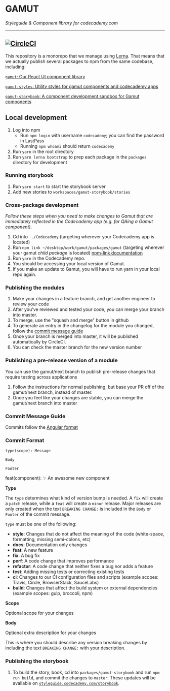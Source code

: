 # GAMUT

_Styleguide & Component library for codecademy.com_

---

## [![CircleCI](https://circleci.com/gh/RyzacInc/gamut.svg?style=svg&circle-token=3d9adfca5a8b44e7297ceb18e032e89a11d223a2)](https://circleci.com/gh/RyzacInc/gamut)

This repository is a monorepo that we manage using [Lerna](https://lernajs.io/). That means that we actually publish several packages to npm from the same codebase, including:

[`gamut`: Our React UI component library](/packages/gamut/README.md)

[`gamut-styles`: Utility styles for gamut components and codecademy apps](/packages/gamut-styles/README.md)

[`gamut-storybook`: A component development sandbox for Gamut components](/packages/gamut-storybook/README.md)

## Local development

1.  Log into npm
    * Run `npm login` with username `codecademy`; you can find the password in LastPass
    * Running `npm whoami` should return `codecademy`
1.  Run `yarn` in the root directory
1.  Run `yarn lerna bootstrap` to prep each package in the `packages` directory for development

### Running storybook

1.  Run `yarn start` to start the storybook server
1.  Add new stories to `workspaces/gamut-storybook/stories`

### Cross-package development

_Follow these steps when you need to make changes to Gamut that are immediately reflected in the Codecademy app (e.g. for QAing a Gamut component)._

1.  Cd into `../Codecademy` (targeting wherever your Codecademy app is located)
2.  Run `npm link ~/desktop/work/gamut/packages/gamut` (targeting wherever your gamut _child package_ is located) [npm-link documentation](https://docs.npmjs.com/cli/link)
3.  Run `yarn` in the Codecademy repo.
4.  You should be accessing your local version of Gamut.
5.  If you make an update to Gamut, you will have to run yarn in your local repo again.

### Publishing the modules

1.  Make your changes in a feature branch, and get another engineer to review your code
1.  After you've reviewed and tested your code, you can merge your branch into master.
1.  To merge, use the "squash and merge" button in github
1.  To generate an entry in the changelog for the module you changed, follow the [commit message guide](#commit-message-guide)
1.  Once your branch is merged into master, it will be published automatically by CircleCI.
1.  You can check the master branch for the new version number

### Publishing a pre-release version of a module

You can use the gamut/next branch to publish pre-release changes that require testing across applications

1.  Follow the instructions for normal publishing, but base your PR off of the gamut/next branch, instead of master.
1.  Once you feel like your changes are stable, you can merge the gamut/next branch into master

### Commit Message Guide

Commits follow the [Angular format](https://github.com/angular/angular/blob/master/CONTRIBUTING.md#commit)

### Commit Format

```
type(scope): Message

Body

Footer
```

feat(component): :sparkles: An awesome new component

**Type**

The `type` determines what kind of version bump is needed. A `fix` will create a `patch` release, while a `feat` will create a `minor` release. Major releases are only created when the text `BREAKING CHANGE:` is included in the `Body` or `Footer` of the commit message.

`type` must be one of the following:

* **style**: Changes that do not affect the meaning of the code (white-space, formatting, missing semi-colons, etc)
* **docs**: Documentation only changes
* **feat**: A new feature
* **fix**: A bug fix
* **perf**: A code change that improves performance
* **refactor**: A code change that neither fixes a bug nor adds a feature
* **test**: Adding missing tests or correcting existing tests
* **ci**: Changes to our CI configuration files and scripts (example scopes: Travis, Circle, BrowserStack, SauceLabs)
* **build**: Changes that affect the build system or external dependencies (example scopes: gulp, broccoli, npm)

**Scope**

Optional scope for your changes

**Body**

Optional extra description for your changes

This is where you should describe any version breaking changes by including the text `BREAKING CHANGE:` with your description.

### Publishing the storybook

1.  To build the story, book, cd into `packages/gamut-storybook` and run `npm run build`, and commit the changes to `master`. These updates will be available on [`styleguide.codecademy.com/storybook`](http://styleguide.codecademy.com/storybook).
